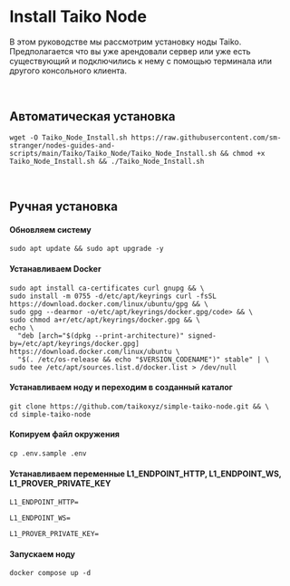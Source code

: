 # Install Taiko Node
В этом руководстве мы рассмотрим установку ноды Taiko. Предполагается что вы уже арендовали сервер или уже есть существующий и подключились к нему с помощью терминала или другого консольного клиента.

<br>

  
  ## Автоматическая установка
  
  ```
  wget -O Taiko_Node_Install.sh https://raw.githubusercontent.com/sm-stranger/nodes-guides-and-scripts/main/Taiko/Taiko_Node/Taiko_Node_Install.sh && chmod +x Taiko_Node_Install.sh && ./Taiko_Node_Install.sh
  ```

<br/>

 
  ## Ручная установка
 
  <p>

  #### Обновляем систему
    
  ```
  sudo apt update && sudo apt upgrade -y
  ```
  </p>

  #### Устанавливаем Docker
  
  ```
  sudo apt install ca-certificates curl gnupg && \
  sudo install -m 0755 -d/etc/apt/keyrings curl -fsSL https://download.docker.com/linux/ubuntu/gpg && \
  sudo gpg --dearmor -o/etc/apt/keyrings/docker.gpg/code> && \
  sudo chmod a+r/etc/apt/keyrings/docker.gpg && \
  echo \
    "deb [arch="$(dpkg --print-architecture)" signed-by=/etc/apt/keyrings/docker.gpg] https://download.docker.com/linux/ubuntu \
    "$(. /etc/os-release && echo "$VERSION_CODENAME")" stable" | \
  sudo tee /etc/apt/sources.list.d/docker.list > /dev/null
  ```
    
  #### Устанавливаем ноду и переходим в созданный каталог
    
  ```
  git clone https://github.com/taikoxyz/simple-taiko-node.git && \
  cd simple-taiko-node
  ```
  
  #### Копируем файл окружения
  ```
  cp .env.sample .env
  ```

  ####  Устанавливаем переменные L1_ENDPOINT_HTTP, L1_ENDPOINT_WS, L1_PROVER_PRIVATE_KEY
  ```
  L1_ENDPOINT_HTTP=
  ```
  
  ```
  L1_ENDPOINT_WS=
  ```

  ```
  L1_PROVER_PRIVATE_KEY=
  ```

  #### Запускаем ноду
    
  ```
  docker compose up -d
  ```
  

